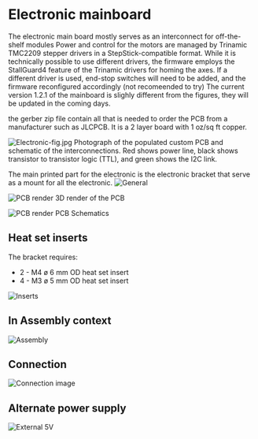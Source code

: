 # Electronic mainboard

The electronic main board mostly serves as an interconnect for off-the-shelf modules Power and control for the motors are managed by Trinamic TMC2209 stepper drivers in a StepStick-compatible format. While it is technically possible to use different drivers, the firmware employs the StallGuard4 feature of the Trinamic drivers for homing the axes. If a different driver is used, end-stop switches will need to be added, and the firmware reconfigured accordingly (not recomeended to try)
The current version 1.2.1 of the mainboard is slighly different from the figures, they will be updated in the coming days.

the gerber zip file contain all that is needed to order the PCB from a manufacturer such as JLCPCB. It is a 2 layer board with 1 oz/sq ft copper.

![Electronic-fig.jpg](img/electronic-fig.jpg)
Photograph of the populated custom PCB and schematic of the interconnections. Red shows power line, black shows transistor to transistor logic (TTL), and green shows the I2C link.

The main printed part for the electronic is the electronic bracket that serve as a mount for all the electronic.
![General](img/ElectronicBraquetGeneral.jpg)

![PCB render](img/PCB_render.png)
3D render of the PCB

![PCB render](img/Schematic_Microscope_Minima.svg)
PCB Schematics

## Heat set inserts

The bracket requires:

* 2 - M4 ø 6 mm OD heat set insert
* 4 - M3 ø 5 mm OD heat set insert

![Inserts](img/BracketInserts.jpg)

## In Assembly context

![Assembly](img/assembly.jpg)

## Connection

![Connection image](./img/ElectronicBoard-Connection.jpg)

## Alternate power supply

![External 5V](./img/AltPSU.jpg)
